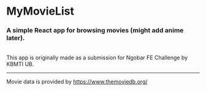 # MyMovieList
### A simple React app for browsing movies (might add anime later).
\
This app is originally made as a submission for Ngobar FE Challenge by KBMTI UB.

---
Movie data is provided by https://www.themoviedb.org/